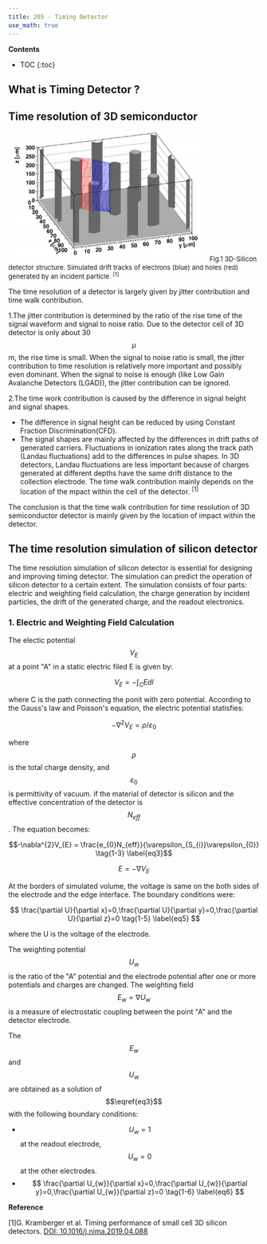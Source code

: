 ```yaml
---
title: 205 - Timing Detector  
use_math: true
---
```


**Contents**
* TOC
{:toc}

## What is Timing Detector ?
## Time resolution of 3D semiconductor

<img src="/images/3D_SiC_structure.png" width="400"/>

<font size=2 >
Fig.1  3D-Silicon detector structure. Simulated drift tracks of electrons (blue) and holes (red) generated by an incident particle. <sup>[1]</sup>
</font>

The time resolution of a detector is largely given by jitter contribution and time walk contribution.  

1.The jitter contribution is determined by the ratio of the rise time of the signal waveform and signal to noise ratio. Due to the detector cell of 3D detector is only about 30 $$\mu$$ m, the rise time is small. When the signal to noise ratio is small, the jitter contribution to time resolution is relatively more important and possibly even dominant. When the signal to noise is enough (like Low Gain Avalanche Detectors (LGAD)), the jitter contribution can be ignored.


2.The time work contribution is caused by the difference in signal height and signal shapes. 
- The difference in signal height can be reduced by using Constant Fraction Discrimination(CFD). 
- The signal shapes are mainly affected by the differences in drift paths of generated carriers. Fluctuations in ionization rates along the track path (Landau fluctuations) add to the differences in pulse shapes. In 3D detectors, Landau fluctuations are less important because of charges generated at different depths have the same drift distance to the collection electrode. The time walk contribution mainly depends on the location of the mpact within the cell of the detector. <sup>[1]</sup>


The conclusion is that the time walk contribution for time resolution of 3D semiconductor detector is mainly given by the location of impact within the detector.

## The time resolution simulation of silicon detector
The time resolution simulation of silicon detector is essential for designing and improving timing detector. The simulation can predict the operation of silicon detector to a certain extent. The simulation consists of four parts: electric and weighting field calculation, the charge generation by incident particles, the drift of the generated charge, and the readout electronics.
### 1. Electric and Weighting Field Calculation
The electic potential $$ V_{E} $$  at a point "A" in a static electric filed E is given by:

$$
V_{E}=-\int_{C}Edl \tag{1-1} \label{eq1}
$$

where C is the path connecting the ponit  with zero potential.  According to the Gauss's law and Poisson's equation, the electric potential statisfies:

$$ 
-\nabla^{2}V_{E} = \rho/\varepsilon_{0}   \tag{1-2} \label{eq2}
$$ 

where $$\rho$$ is the total charge density, and $$\varepsilon_{0}$$ is permittivity of vacuum. if the material of detector is silicon and the effective concentration of the detector is $$ N_{eff}$$. The equation becomes:

$$-\nabla^{2}V_{E} = \frac{e_{0}N_{eff}}{\varepsilon_{S_{i}}\varepsilon_{0}} \tag{1-3} \label{eq3}$$

$$E=-\nabla V_{E}  \tag{1-4} \label{eq4} $$

At the borders of simulated volume, the voltage is same on the both sides of the electrode and the edge interface. The boundary conditions were:

$$
\frac{\partial U}{\partial x}=0,\frac{\partial U}{\partial y}=0,\frac{\partial U}{\partial z}=0   \tag{1-5} \label{eq5}
$$

where the U is the voltage of the electrode.

The weighting potential $$U_{w}$$ is the ratio of the "A" potential and the electrode potential after one or more potentials and charges are changed. The weighting field $$E_{w}=\nabla U_{w}$$ is a measure of electrostatic coupling between the point "A" and the detector electrode. 

The $$E_{w}$$ and $$U_{w}$$ are obtained as a solution of $$\eqref{eq3}$$ with the following boundary conditions:
- $$U_{w}=1$$ at the readout electrode,$$U_{w}=0$$ at the other electrodes.
- $$
\frac{\partial U_{w}}{\partial x}=0,\frac{\partial U_{w}}{\partial y}=0,\frac{\partial U_{w}}{\partial z}=0   \tag{1-6} \label{eq6}
$$

**Reference**

[1]G. Kramberger et al. Timing performance of small cell 3D silicon detectors. [DOI: 10.1016/j.nima.2019.04.088](https://doi.org/10.1016/j.nima.2019.04.088)
